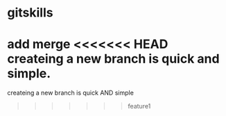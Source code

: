 # gitskills
add merge
<<<<<<< HEAD
createing a new branch is quick and simple.
=======
createing a new branch is quick AND simple
>>>>>>> feature1
